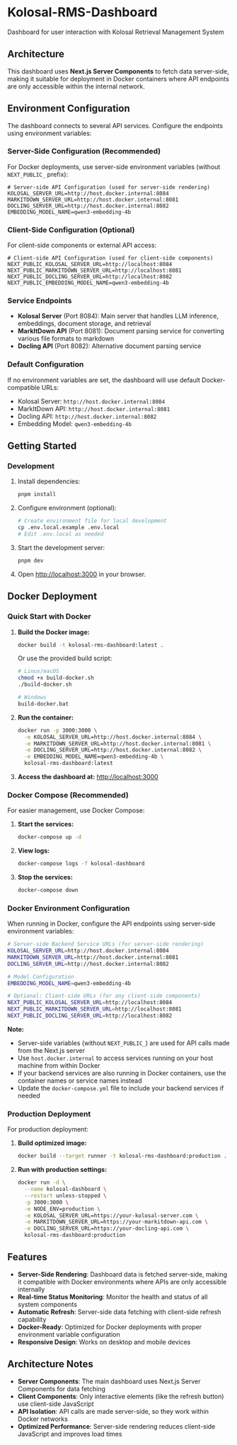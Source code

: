 # Kolosal-RMS-Dashboard

Dashboard for user interaction with Kolosal Retrieval Management System

## Architecture

This dashboard uses **Next.js Server Components** to fetch data server-side, making it suitable for deployment in Docker containers where API endpoints are only accessible within the internal network.

## Environment Configuration

The dashboard connects to several API services. Configure the endpoints using environment variables:

### Server-Side Configuration (Recommended)

For Docker deployments, use server-side environment variables (without `NEXT_PUBLIC_` prefix):

```env
# Server-side API Configuration (used for server-side rendering)
KOLOSAL_SERVER_URL=http://host.docker.internal:8084
MARKITDOWN_SERVER_URL=http://host.docker.internal:8081
DOCLING_SERVER_URL=http://host.docker.internal:8082
EMBEDDING_MODEL_NAME=qwen3-embedding-4b
```

### Client-Side Configuration (Optional)

For client-side components or external API access:

```env
# Client-side API Configuration (used for client-side components)
NEXT_PUBLIC_KOLOSAL_SERVER_URL=http://localhost:8084
NEXT_PUBLIC_MARKITDOWN_SERVER_URL=http://localhost:8081
NEXT_PUBLIC_DOCLING_SERVER_URL=http://localhost:8082
NEXT_PUBLIC_EMBEDDING_MODEL_NAME=qwen3-embedding-4b
```

### Service Endpoints

- **Kolosal Server** (Port 8084): Main server that handles LLM inference, embeddings, document storage, and retrieval
- **MarkItDown API** (Port 8081): Document parsing service for converting various file formats to markdown
- **Docling API** (Port 8082): Alternative document parsing service

### Default Configuration

If no environment variables are set, the dashboard will use default Docker-compatible URLs:

- Kolosal Server: `http://host.docker.internal:8084`
- MarkItDown API: `http://host.docker.internal:8081`
- Docling API: `http://host.docker.internal:8082`
- Embedding Model: `qwen3-embedding-4b`

## Getting Started

### Development

1. Install dependencies:

   ```bash
   pnpm install
   ```

2. Configure environment (optional):

   ```bash
   # Create environment file for local development
   cp .env.local.example .env.local
   # Edit .env.local as needed
   ```

3. Start the development server:

   ```bash
   pnpm dev
   ```

4. Open [http://localhost:3000](http://localhost:3000) in your browser.

## Docker Deployment

### Quick Start with Docker

1. **Build the Docker image:**

   ```bash
   docker build -t kolosal-rms-dashboard:latest .
   ```

   Or use the provided build script:

   ```bash
   # Linux/macOS
   chmod +x build-docker.sh
   ./build-docker.sh

   # Windows
   build-docker.bat
   ```

2. **Run the container:**

   ```bash
   docker run -p 3000:3000 \
     -e KOLOSAL_SERVER_URL=http://host.docker.internal:8084 \
     -e MARKITDOWN_SERVER_URL=http://host.docker.internal:8081 \
     -e DOCLING_SERVER_URL=http://host.docker.internal:8082 \
     -e EMBEDDING_MODEL_NAME=qwen3-embedding-4b \
     kolosal-rms-dashboard:latest
   ```

3. **Access the dashboard at:** [http://localhost:3000](http://localhost:3000)

### Docker Compose (Recommended)

For easier management, use Docker Compose:

1. **Start the services:**

   ```bash
   docker-compose up -d
   ```

2. **View logs:**

   ```bash
   docker-compose logs -f kolosal-dashboard
   ```

3. **Stop the services:**

   ```bash
   docker-compose down
   ```

### Docker Environment Configuration

When running in Docker, configure the API endpoints using server-side environment variables:

```bash
# Server-side Backend Service URLs (for server-side rendering)
KOLOSAL_SERVER_URL=http://host.docker.internal:8084
MARKITDOWN_SERVER_URL=http://host.docker.internal:8081
DOCLING_SERVER_URL=http://host.docker.internal:8082

# Model Configuration
EMBEDDING_MODEL_NAME=qwen3-embedding-4b

# Optional: Client-side URLs (for any client-side components)
NEXT_PUBLIC_KOLOSAL_SERVER_URL=http://localhost:8084
NEXT_PUBLIC_MARKITDOWN_SERVER_URL=http://localhost:8081
NEXT_PUBLIC_DOCLING_SERVER_URL=http://localhost:8082
```

**Note:**

- Server-side variables (without `NEXT_PUBLIC_`) are used for API calls made from the Next.js server
- Use `host.docker.internal` to access services running on your host machine from within Docker
- If your backend services are also running in Docker containers, use the container names or service names instead
- Update the `docker-compose.yml` file to include your backend services if needed

### Production Deployment

For production deployment:

1. **Build optimized image:**

   ```bash
   docker build --target runner -t kolosal-rms-dashboard:production .
   ```

2. **Run with production settings:**

   ```bash
   docker run -d \
     --name kolosal-dashboard \
     --restart unless-stopped \
     -p 3000:3000 \
     -e NODE_ENV=production \
     -e KOLOSAL_SERVER_URL=https://your-kolosal-server.com \
     -e MARKITDOWN_SERVER_URL=https://your-markitdown-api.com \
     -e DOCLING_SERVER_URL=https://your-docling-api.com \
     kolosal-rms-dashboard:production
   ```

## Features

- **Server-Side Rendering**: Dashboard data is fetched server-side, making it compatible with Docker environments where APIs are only accessible internally
- **Real-time Status Monitoring**: Monitor the health and status of all system components
- **Automatic Refresh**: Server-side data fetching with client-side refresh capability
- **Docker-Ready**: Optimized for Docker deployments with proper environment variable configuration
- **Responsive Design**: Works on desktop and mobile devices

## Architecture Notes

- **Server Components**: The main dashboard uses Next.js Server Components for data fetching
- **Client Components**: Only interactive elements (like the refresh button) use client-side JavaScript
- **API Isolation**: API calls are made server-side, so they work within Docker networks
- **Optimized Performance**: Server-side rendering reduces client-side JavaScript and improves load times

